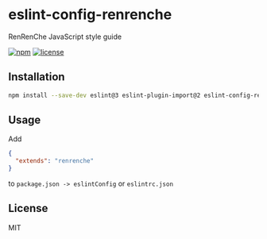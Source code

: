 # eslint-config-renrenche

RenRenChe JavaScript style guide

[![npm](https://img.shields.io/npm/v/eslint-config-renrenche.svg)](https://www.npmjs.com/package/eslint-config-renrenche)
[![license](https://img.shields.io/npm/l/eslint-config-renrenche.svg)](https://www.npmjs.com/package/eslint-config-renrenche)

## Installation

```sh
npm install --save-dev eslint@3 eslint-plugin-import@2 eslint-config-renrenche
```

## Usage

Add

```json
{
  "extends": "renrenche"
}
```

to `package.json -> eslintConfig` or `eslintrc.json`

## License

MIT
